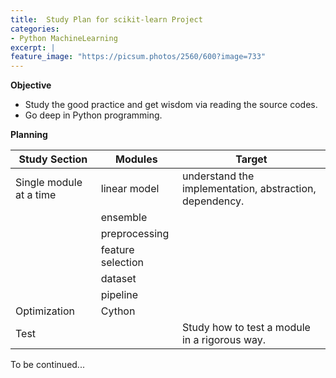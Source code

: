 ```yaml
---
title:  Study Plan for scikit-learn Project 
categories:
- Python MachineLearning
excerpt: |
feature_image: "https://picsum.photos/2560/600?image=733"
---
```


**Objective**

- Study the good practice and get wisdom via reading the source codes. 
- Go deep in Python programming. 



**Planning**


| Study Section | Modules | Target |
| ---- | ---- | ---- | 
| Single module at a time | linear model | understand the implementation, abstraction, dependency. |
|  | ensemble | |
|  | preprocessing | |
| | feature selection | |
| | dataset | |
| | pipeline | |
| Optimization | Cython | |
| Test |  | Study how to test a module in a rigorous way. |


To be continued...




